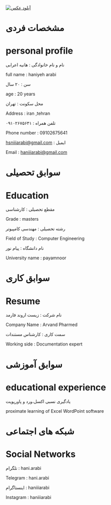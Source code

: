 <a href="https://8pic.ir/" target="_blank" title="آپلود عکس"><img src="https://8pic.ir/uploads/۲۰۲۰۱۰۰۸-۱۲۳۰۵۸.jpg" border="0" alt="آپلود عکس"></a>


# مشخصات فردی 

# personal profile

نام و نام خانوادگی : هانیه اعرابی

full name : haniyeh arabi

سن : ۲۰ سال

age : 20 years

محل سکونت : تهران

Address : iran ,tehran

تلفن همراه  : ۰۹۱۰۲۶۷۵۶۴۱

Phone number : 09102675641

hsniiiarabi@gmail.com : ایمیل

Email : haniiiarabi@gmail.com

# سوابق تحصیلی

# Education

مقطع تحصیلی : کارشناسی

Grade : masters

رشته تحصیلی : مهندسی کامپیوتر

Field of Study : Computer Engineering

نام دانشگاه : پیام نور

University name : payamnoor

# سوابق کاری

# Resume

نام شرکت : زیست اروند فارمد

Company Name : Arvand Pharmed

سمت کاری : کارشناس مستندات

Working side : Documentation expert

 # سوابق آموزشی

# educational experience

یادگیری نسبی اکسل،ورد و پاورپویت

proximate learning of Excel WordPoint software

# شبکه های اجتماعی 

# Social Networks

تلگرام : hani.arabi

Telegram : hani.arabi

اینستاگرام : haniiiarabi

Instagram : haniiiarabi




 
